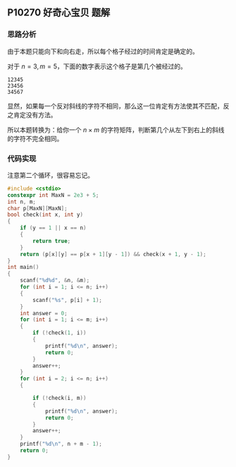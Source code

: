 ## P10270 好奇心宝贝 题解

### 思路分析

由于本题只能向下和向右走，所以每个格子经过的时间肯定是确定的。

对于 $n = 3, m = 5$，下面的数字表示这个格子是第几个被经过的。

```plain
12345
23456
34567
```

显然，如果每一个反对斜线的字符不相同，那么这一位肯定有方法使其不匹配，反之肯定没有方法。

所以本题转换为：给你一个 $n \times m$ 的字符矩阵，判断第几个从左下到右上的斜线的字符不完全相同。

### 代码实现

注意第二个循环，很容易忘记。

```cpp
#include <cstdio>
constexpr int MaxN = 2e3 + 5;
int n, m;
char p[MaxN][MaxN];
bool check(int x, int y)
{
    if (y == 1 || x == n)
    {
        return true;
    }
    return (p[x][y] == p[x + 1][y - 1]) && check(x + 1, y - 1);
}
int main()
{
    scanf("%d%d", &n, &m);
    for (int i = 1; i <= n; i++)
    {
        scanf("%s", p[i] + 1);
    }
    int answer = 0;
    for (int i = 1; i <= m; i++)
    {
        if (!check(1, i))
        {
            printf("%d\n", answer);
            return 0;
        }
        answer++;
    }
    for (int i = 2; i <= n; i++)
    {

        if (!check(i, m))
        {
            printf("%d\n", answer);
            return 0;
        }
        answer++;
    }
    printf("%d\n", n + m - 1);
    return 0;
}
```